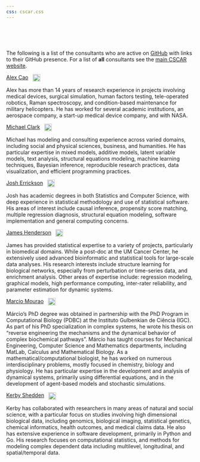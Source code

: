 ```yaml
---
css: cscar.css
---
```


<br>
<br>
<br>

The following is a list of the consultants who are active on [GitHub](https://github.com/CSCAR) with links to their GitHub presence.  For a list of **all** consultants see the [main CSCAR website](http://cscar.research.umich.edu/about/).

[Alex Cao](https://github.com/caocscar) &nbsp; <img style='vertical-align:middle;' src='https://avatars0.githubusercontent.com/u/14318360?v=3&s=400' width=20px> 

Alex has more than 14 years of research experience in projects involving medical devices, surgical simulation, human factors testing, tele-operated robotics, Raman spectroscopy, and condition-based maintenance for military helicopters. He has worked for several academic institutions, an aerospace company, a start-up medical device company, and with NASA.


[Michael Clark](https://github.com/m-clark) &nbsp; <img style='vertical-align:middle;' src='https://avatars2.githubusercontent.com/u/4720569?v=3&s=400' width=20px>

Michael has modeling and consulting experience across varied domains, including social and physical sciences, business, and humanities. He has particular expertise in mixed models, additive models, latent variable models, text analysis, structural equations modeling, machine learning techniques, Bayesian inference, reproducible research practices, data visualization, and efficient programming practices.

[Josh Errickson](https://github.com/josherrickson) &nbsp; <img style='vertical-align:middle;' src='https://avatars3.githubusercontent.com/u/1674171?v=3&s=400' width=20px>

Josh has academic degrees in both Statistics and Computer Science, with deep experience in statistical methodology and use of statistical software. His areas of interest include causal inference, propensity score matching, multiple regression diagnosis, structural equation modeling, software implementation and general computing concerns.


[James Henderson](https://github.com/jbhender) &nbsp; <img style='vertical-align:middle;' src='https://avatars2.githubusercontent.com/u/14826537?v=3&s=400' width=20px>

James has provided statistical expertise to a variety of projects, particularly in biomedical domains. While a post-doc at the UM Cancer Center, he extensively used advanced bioinformatic and statistical tools for large-scale data analyses.  His research interests include structure learning for biological networks, especially from perturbation or time-series data, and enrichment analysis.  Other areas of expertise include: regression modeling, graphical models, high performance computing, inter-rater reliability, and parameter estimation for dynamic systems.


[Marcio Mourao](https://github.com/marcio-mourao) &nbsp; <img style='vertical-align:middle;' src='https://avatars2.githubusercontent.com/u/20603743?v=3&s=400' width=20px>

Márcio’s PhD degree was obtained in partnership with the PhD Program in Computational Biology (PDBC) at the Instituto Gulbenkian de Ciência (IGC).  As part of his PhD specialization in complex systems, he wrote his thesis on “reverse engineering the mechanisms and the dynamical behavior of complex biochemical pathways”. Márcio has taught courses for Mechanical Engineering, Computer Science and Mathematics departments, including MatLab, Calculus and Mathematical Biology. As a mathematical/computational biologist, he has worked on numerous interdisciplinary problems, mostly focused in chemistry, biology and physiology. He has particular expertise in the development and analysis of dynamical systems, primarily using differential equations, and in the development of agent-based models and stochastic simulations.

[Kerby Shedden](https://github.com/kshedden) &nbsp; <img style='vertical-align:middle;' src='https://avatars0.githubusercontent.com/u/2666691?v=3&s=400' width=20px>

Kerby has collaborated with researchers in many areas of natural and social science, with a particular focus on studies involving high dimensional biological data, including genomics, biological imaging, statistical genetics, chemical informatics, health outcomes, and medical claims data. He also has extensive experience in software development, primarily in Python and Go.  His research focuses on computational statistics, and methods for modeling complex dependent data including multilevel, longitudinal, and spatial/temporal data.
